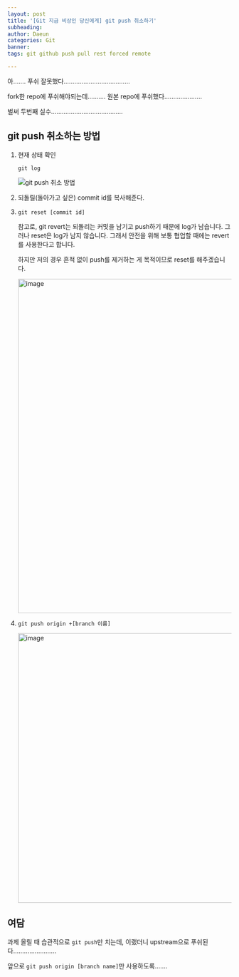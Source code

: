 ```yaml
---
layout: post
title: '[Git 지금 비상인 당신에게] git push 취소하기'
subheading:
author: Daeun
categories: Git
banner:
tags: git github push pull rest forced remote

---
```


아....... 푸쉬 잘못했다.....................................

fork한 repo에 푸쉬해야되는데.......... 원본 repo에 푸쉬했다.....................

벌써 두번째 실수........................................

## git push 취소하는 방법

1. 현재 상태 확인

    ```
    git log
    ```

    ![git push 취소 방법](https://github.com/Splanky0314/splanky0314.github.io/assets/79370538/c6e230db-e042-4ea8-84ea-fdcaad277737)

2. 되돌릴(돌아가고 싶은) commit id를 복사해준다.
   
3. 
    ```
    git reset [commit id]
    ```

    참고로, git revert는 되돌리는 커밋을 남기고 push하기 때문에 log가 남습니다. 그러나 reset은 log가 남지 않습니다. 그래서 안전을 위해 보통 협업할 때에는 revert를 사용한다고 합니다.

    하지만 저의 경우 흔적 없이 push를 제거하는 게 목적이므로 reset를 해주겠습니다.

    <img width="750" alt="image" src="https://github.com/Splanky0314/splanky0314.github.io/assets/79370538/a13c6925-c16d-4af5-9389-c39ffbd77859">

4. 
    ```
    git push origin +[branch 이름]
    ```

    <img width="605" alt="image" src="https://github.com/Splanky0314/splanky0314.github.io/assets/79370538/a96160b3-c1e0-4bce-b3bb-aaa684d9d62f">

## 여담

과제 올릴 때 습관적으로 `git push`만 치는데, 이랬더니 upstream으로 푸쉬된다........................

앞으로 `git push origin [branch name]`만 사용하도록.......